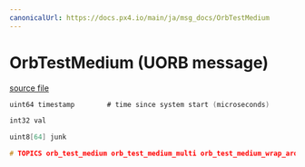 ```yaml
---
canonicalUrl: https://docs.px4.io/main/ja/msg_docs/OrbTestMedium
---
```


# OrbTestMedium (UORB message)



[source file](https://github.com/PX4/PX4-Autopilot/blob/release/1.14/msg/OrbTestMedium.msg)

```c
uint64 timestamp        # time since system start (microseconds)

int32 val

uint8[64] junk

# TOPICS orb_test_medium orb_test_medium_multi orb_test_medium_wrap_around orb_test_medium_queue orb_test_medium_queue_poll

```
